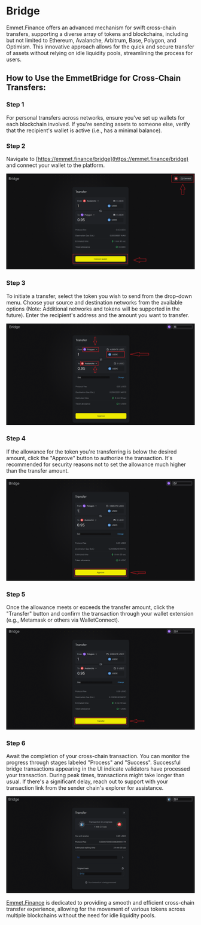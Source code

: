 # Bridge

Emmet.Finance offers an advanced mechanism for swift cross-chain transfers, supporting a diverse array of tokens and blockchains, including but not limited to Ethereum, Avalanche, Arbitrum, Base, Polygon, and Optimism. This innovative approach allows for the quick and secure transfer of assets without relying on idle liquidity pools, streamlining the process for users.

## How to Use the EmmetBridge for Cross-Chain Transfers:

### Step 1

For personal transfers across networks, ensure you've set up wallets for each blockchain involved. If you're sending assets to someone else, verify that the recipient's wallet is active (i.e., has a minimal balance).

### Step 2

Navigate to [https://emmet.finance/bridge](https://emmet.finance/bridge) and connect your wallet to the platform.

![Image-1, Connect the Wallet](./img/bridge/Bridge1.webp)

### Step 3

To initiate a transfer, select the token you wish to send from the drop-down menu. Choose your source and destination networks from the available options (Note: Additional networks and tokens will be supported in the future). Enter the recipient's address and the amount you want to transfer.

![Inmage-2, Prepare for trnsfer](./img/bridge/Bridge2.webp)

### Step 4

If the allowance for the token you're transferring is below the desired amount, click the "Approve" button to authorize the transaction. It's recommended for security reasons not to set the allowance much higher than the transfer amount.

![Image-3, Approve](./img/bridge/Bridge3.webp)

### Step 5

Once the allowance meets or exceeds the transfer amount, click the "Transfer" button and confirm the transaction through your wallet extension (e.g., Metamask or others via WalletConnect).

![Image-4, Transfer](./img/bridge/Bridge4.webp)

### Step 6

Await the completion of your cross-chain transaction. You can monitor the progress through stages labeled "Process" and "Success". Successful bridge transactions appearing in the UI indicate validators have processed your transaction. During peak times, transactions might take longer than usual. If there's a significant delay, reach out to support with your transaction link from the sender chain's explorer for assistance.

![Image-5, Await completion](./img/bridge/Bridge5.webp)

[Emmet.Finance](https://emmet.finance/) is dedicated to providing a smooth and efficient cross-chain transfer experience, allowing for the movement of various tokens across multiple blockchains without the need for idle liquidity pools.